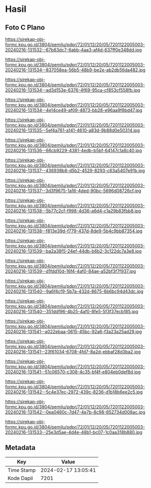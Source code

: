 # Hasil

## Foto C Plano

https://sirekap-obj-formc.kpu.go.id/3804/pemilu/pdpr/72/01/12/20/05/7201122005003-20240216-131532--67b83dc7-6abb-4aa3-af4d-637ff0e348dd.jpg

https://sirekap-obj-formc.kpu.go.id/3804/pemilu/pdpr/72/01/12/20/05/7201122005003-20240216-131534--837058ea-56b5-48b9-be2e-ab2db56da482.jpg

https://sirekap-obj-formc.kpu.go.id/3804/pemilu/pdpr/72/01/12/20/05/7201122005003-20240216-131534--ad3d153e-6376-4f69-95ca-cf853cf558fb.jpg

https://sirekap-obj-formc.kpu.go.id/3804/pemilu/pdpr/72/01/12/20/05/7201122005003-20240216-131534--4e14ce49-af09-4873-bb28-e96aa9f8bd47.jpg

https://sirekap-obj-formc.kpu.go.id/3804/pemilu/pdpr/72/01/12/20/05/7201122005003-20240216-131535--5ef4a761-a141-4610-a83d-9b88d0e50314.jpg

https://sirekap-obj-formc.kpu.go.id/3804/pemilu/pdpr/72/01/12/20/05/7201122005003-20240216-131536--66cb9229-4381-4edb-b5bf-64147c1a8c40.jpg

https://sirekap-obj-formc.kpu.go.id/3804/pemilu/pdpr/72/01/12/20/05/7201122005003-20240216-131537--436938b8-d5b2-4529-8293-c63a5407e91b.jpg

https://sirekap-obj-formc.kpu.go.id/3804/pemilu/pdpr/72/01/12/20/05/7201122005003-20240216-131537--3d3f9675-1a16-4ded-90bc-5696d08726cf.jpg

https://sirekap-obj-formc.kpu.go.id/3804/pemilu/pdpr/72/01/12/20/05/7201122005003-20240216-131538--5b77c2cf-f998-4d36-a6d4-c1a29b83fbb8.jpg

https://sirekap-obj-formc.kpu.go.id/3804/pemilu/pdpr/72/01/12/20/05/7201122005003-20240216-131538--f813e39d-f779-437d-8de9-5b4c9bb87354.jpg

https://sirekap-obj-formc.kpu.go.id/3804/pemilu/pdpr/72/01/12/20/05/7201122005003-20240216-131539--ba2a38f5-24ef-44db-b6b2-3c122dc7a3e8.jpg

https://sirekap-obj-formc.kpu.go.id/3804/pemilu/pdpr/72/01/12/20/05/7201122005003-20240216-131539--d1fdd10d-16f4-4af0-84ae-a52bf3f7f937.jpg

https://sirekap-obj-formc.kpu.go.id/3804/pemilu/pdpr/72/01/12/20/05/7201122005003-20240216-131540--9a6f4cf9-5b7a-432d-8675-6b6bc94d43dc.jpg

https://sirekap-obj-formc.kpu.go.id/3804/pemilu/pdpr/72/01/12/20/05/7201122005003-20240216-131540--351ddf96-4b25-4af0-8fe5-5f3f37ecb185.jpg

https://sirekap-obj-formc.kpu.go.id/3804/pemilu/pdpr/72/01/12/20/05/7201122005003-20240216-131541--a022ebaa-0615-45bc-92a6-f3a23a25ad29.jpg

https://sirekap-obj-formc.kpu.go.id/3804/pemilu/pdpr/72/01/12/20/05/7201122005003-20240216-131541--23f61034-6708-4fd7-8a2d-ebbaf28d3ba2.jpg

https://sirekap-obj-formc.kpu.go.id/3804/pemilu/pdpr/72/01/12/20/05/7201122005003-20240216-131541--51c06570-c308-4c35-bf4f-e804eb0def8d.jpg

https://sirekap-obj-formc.kpu.go.id/3804/pemilu/pdpr/72/01/12/20/05/7201122005003-20240216-131542--5c4e37ec-2972-439c-8236-d1b18b6ee2c5.jpg

https://sirekap-obj-formc.kpu.go.id/3804/pemilu/pdpr/72/01/12/20/05/7201122005003-20240216-131542--0ea0460c-7d47-4e7b-8c98-852734d008ac.jpg

https://sirekap-obj-formc.kpu.go.id/3804/pemilu/pdpr/72/01/12/20/05/7201122005003-20240216-131533--25e3d5ae-4d4e-48b1-bc07-1c0aa318b880.jpg


## Metadata

| Key        | Value               |
| ---------- | ------------------- |
| Time Stamp | 2024-02-17 13:05:41 |
| Kode Dapil | 7201                |



